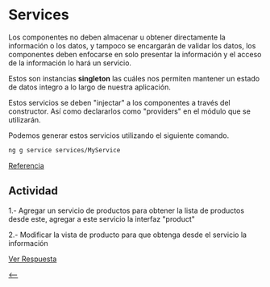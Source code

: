 # Services

Los componentes no deben almacenar u obtener directamente la información o los datos, y tampoco se encargarán de validar los datos, los componentes deben enfocarse en solo presentar la información y el acceso de la información lo hará un servicio.

Estos son instancias **singleton** las cuáles nos permiten mantener un estado de datos integro a lo largo de nuestra aplicación.

Estos servicios se deben "injectar" a los componentes a través del constructor. Así como declararlos como "providers" en el módulo que se utilizarán.

Podemos generar estos servicios utilizando el siguiente comando.

```sh
ng g service services/MyService
```

[Referencia](https://angular.io/tutorial/toh-pt4)

## Actividad

1.- Agregar un servicio de productos para obtener la lista de productos desde este, agregar a este servicio la interfaz "product"

2.- Modificar la vista de producto para que obtenga desde el servicio la información

[Ver Respuesta](./respuestas/observables.md)

[<--](./README.md)
